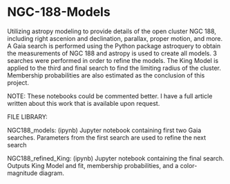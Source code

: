 # NGC-188-Models

Utilizing astropy modeling to provide details of the open cluster NGC 188, including right ascenion and declination, parallax, proper motion, and more. 
A Gaia search is performed using the Python package astroquery to obtain the measurements of NGC 188 and astropy is used to create all models.
3 searches were performed in order to refine the models.
The King Model is applied to the third and final search to find the limiting radius of the cluster. 
Membership probabilities are also estimated as the conclusion of this project.

NOTE: These notebooks could be commented better. I have a full article written about this work that is available upon request. 


FILE LIBRARY:

NGC188_models: (ipynb) Jupyter notebook containing first two Gaia searches. Parameters from the first search are used to refine the next search

NGC188_refined_King: (ipynb) Jupyter notebook containing the final search. Outputs King Model and fit, membership probabilities, and a color-magnitude diagram.
